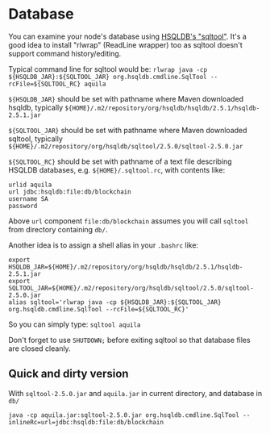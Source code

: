 # Database

You can examine your node's database using [HSQLDB's "sqltool"](http://www.hsqldb.org/doc/2.0/util-guide/sqltool-chapt.html).
It's a good idea to install "rlwrap" (ReadLine wrapper) too as sqltool doesn't support command history/editing.

Typical command line for sqltool would be:
`rlwrap java -cp ${HSQLDB_JAR}:${SQLTOOL_JAR} org.hsqldb.cmdline.SqlTool --rcFile=${SQLTOOL_RC} aquila`

`${HSQLDB_JAR}` should be set with pathname where Maven downloaded hsqldb, 
typically `${HOME}/.m2/repository/org/hsqldb/hsqldb/2.5.1/hsqldb-2.5.1.jar`

`${SQLTOOL_JAR}` should be set with pathname where Maven downloaded sqltool,
typically  `${HOME}/.m2/repository/org/hsqldb/sqltool/2.5.0/sqltool-2.5.0.jar`

`${SQLTOOL_RC}` should be set with pathname of a text file describing HSQLDB databases, 
e.g. `${HOME}/.sqltool.rc`, with contents like:

```
urlid aquila
url jdbc:hsqldb:file:db/blockchain
username SA
password
```
Above `url` component `file:db/blockchain` assumes you will call `sqltool` from directory containing `db/`.

Another idea is to assign a shell alias in your `.bashrc` like:
```
export HSQLDB_JAR=${HOME}/.m2/repository/org/hsqldb/hsqldb/2.5.1/hsqldb-2.5.1.jar
export SQLTOOL_JAR=${HOME}/.m2/repository/org/hsqldb/sqltool/2.5.0/sqltool-2.5.0.jar
alias sqltool='rlwrap java -cp ${HSQLDB_JAR}:${SQLTOOL_JAR} org.hsqldb.cmdline.SqlTool --rcFile=${SQLTOOL_RC}'
```
So you can simply type: `sqltool aquila`

Don't forget to use `SHUTDOWN;` before exiting sqltool so that database files are closed cleanly.

## Quick and dirty version

With `sqltool-2.5.0.jar` and `aquila.jar` in current directory, and database in `db/`

`java -cp aquila.jar:sqltool-2.5.0.jar org.hsqldb.cmdline.SqlTool --inlineRc=url=jdbc:hsqldb:file:db/blockchain`

